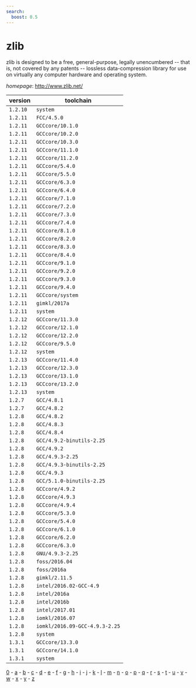 ```yaml
---
search:
  boost: 0.5
---
```

# zlib

zlib is designed to be a free, general-purpose, legally unencumbered -- that is,  not covered by any patents -- lossless data-compression library for use on virtually any  computer hardware and operating system.

*homepage*: <http://www.zlib.net/>

version | toolchain
--------|----------
``1.2.10`` | ``system``
``1.2.11`` | ``FCC/4.5.0``
``1.2.11`` | ``GCCcore/10.1.0``
``1.2.11`` | ``GCCcore/10.2.0``
``1.2.11`` | ``GCCcore/10.3.0``
``1.2.11`` | ``GCCcore/11.1.0``
``1.2.11`` | ``GCCcore/11.2.0``
``1.2.11`` | ``GCCcore/5.4.0``
``1.2.11`` | ``GCCcore/5.5.0``
``1.2.11`` | ``GCCcore/6.3.0``
``1.2.11`` | ``GCCcore/6.4.0``
``1.2.11`` | ``GCCcore/7.1.0``
``1.2.11`` | ``GCCcore/7.2.0``
``1.2.11`` | ``GCCcore/7.3.0``
``1.2.11`` | ``GCCcore/7.4.0``
``1.2.11`` | ``GCCcore/8.1.0``
``1.2.11`` | ``GCCcore/8.2.0``
``1.2.11`` | ``GCCcore/8.3.0``
``1.2.11`` | ``GCCcore/8.4.0``
``1.2.11`` | ``GCCcore/9.1.0``
``1.2.11`` | ``GCCcore/9.2.0``
``1.2.11`` | ``GCCcore/9.3.0``
``1.2.11`` | ``GCCcore/9.4.0``
``1.2.11`` | ``GCCcore/system``
``1.2.11`` | ``gimkl/2017a``
``1.2.11`` | ``system``
``1.2.12`` | ``GCCcore/11.3.0``
``1.2.12`` | ``GCCcore/12.1.0``
``1.2.12`` | ``GCCcore/12.2.0``
``1.2.12`` | ``GCCcore/9.5.0``
``1.2.12`` | ``system``
``1.2.13`` | ``GCCcore/11.4.0``
``1.2.13`` | ``GCCcore/12.3.0``
``1.2.13`` | ``GCCcore/13.1.0``
``1.2.13`` | ``GCCcore/13.2.0``
``1.2.13`` | ``system``
``1.2.7`` | ``GCC/4.8.1``
``1.2.7`` | ``GCC/4.8.2``
``1.2.8`` | ``GCC/4.8.2``
``1.2.8`` | ``GCC/4.8.3``
``1.2.8`` | ``GCC/4.8.4``
``1.2.8`` | ``GCC/4.9.2-binutils-2.25``
``1.2.8`` | ``GCC/4.9.2``
``1.2.8`` | ``GCC/4.9.3-2.25``
``1.2.8`` | ``GCC/4.9.3-binutils-2.25``
``1.2.8`` | ``GCC/4.9.3``
``1.2.8`` | ``GCC/5.1.0-binutils-2.25``
``1.2.8`` | ``GCCcore/4.9.2``
``1.2.8`` | ``GCCcore/4.9.3``
``1.2.8`` | ``GCCcore/4.9.4``
``1.2.8`` | ``GCCcore/5.3.0``
``1.2.8`` | ``GCCcore/5.4.0``
``1.2.8`` | ``GCCcore/6.1.0``
``1.2.8`` | ``GCCcore/6.2.0``
``1.2.8`` | ``GCCcore/6.3.0``
``1.2.8`` | ``GNU/4.9.3-2.25``
``1.2.8`` | ``foss/2016.04``
``1.2.8`` | ``foss/2016a``
``1.2.8`` | ``gimkl/2.11.5``
``1.2.8`` | ``intel/2016.02-GCC-4.9``
``1.2.8`` | ``intel/2016a``
``1.2.8`` | ``intel/2016b``
``1.2.8`` | ``intel/2017.01``
``1.2.8`` | ``iomkl/2016.07``
``1.2.8`` | ``iomkl/2016.09-GCC-4.9.3-2.25``
``1.2.8`` | ``system``
``1.3.1`` | ``GCCcore/13.3.0``
``1.3.1`` | ``GCCcore/14.1.0``
``1.3.1`` | ``system``

[0](../0/index.md) - [a](../a/index.md) - [b](../b/index.md) - [c](../c/index.md) - [d](../d/index.md) - [e](../e/index.md) - [f](../f/index.md) - [g](../g/index.md) - [h](../h/index.md) - [i](../i/index.md) - [j](../j/index.md) - [k](../k/index.md) - [l](../l/index.md) - [m](../m/index.md) - [n](../n/index.md) - [o](../o/index.md) - [p](../p/index.md) - [q](../q/index.md) - [r](../r/index.md) - [s](../s/index.md) - [t](../t/index.md) - [u](../u/index.md) - [v](../v/index.md) - [w](../w/index.md) - [x](../x/index.md) - [y](../y/index.md) - [z](../z/index.md)


